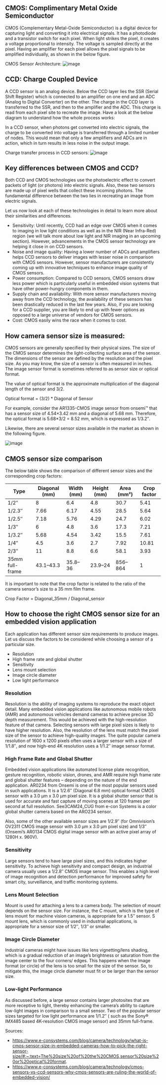 ## CMOS: Complimentary Metal Oxide Semiconductor
CMOS (Complementary Metal-Oxide Semiconductor) is a digital device for capturing light and converting it into electrical signals. It has a photodiode and a transistor switch for each pixel. When light strikes the pixel, it creates a voltage proportional to intensity. The voltage is sampled directly at the pixel. Having an amplifier for each pixel allows the pixel signals to be amplified individually, as shown in the below figure.

CMOS Sensor Architecture:
![image](https://github.com/nmi246/electronics/assets/42329930/c6243466-dd06-4361-821f-6af34fee7122)

## CCD: Charge Coupled Device
A CCD sensor is an analog device. Below the CCD layer lies the SSR (Serial Shift Register) which is connected to an amplifier on one end and an ADC (Analog to Digital Converter) on the other. The charge in the CCD layer is transferred to the SSR, and then to the amplifier and the ADC. This charge is read from each pixel site to recreate the image. Have a look at the below diagram to understand how the whole process works:

In a CCD sensor, when photons get converted into electric signals, the charge to be converted into voltage is transferred through a limited number of nodes. This would mean that only a few amplifiers and ADCs are in action, which in turn results in less noise in the output image.

Charge transfer process in CCD sensors:
![image](https://github.com/nmi246/electronics/assets/42329930/88e6cf03-24d8-4b9c-a768-4c005bc336d4)


## Key differences between CMOS and CCD?
Both CCD and CMOS technologies use the photoelectric effect to convert packets of light (or photons) into electric signals. Also, these two sensors are made up of pixel wells that collect these incoming photons. The fundamental difference between the two lies in recreating an image from electric signals.

Let us now look at each of these technologies in detail to learn more about their similarities and differences.  

- Sensitivity: Until recently, CCD had an edge over CMOS when it comes to imaging in low light conditions as well as in the NIR (Near Infra-Red) region (we will talk more about low light and NIR imaging in an upcoming section). However, advancements in the CMOS sensor technology are helping it close in on CCD sensors.
- Noise and image quality: Having a lower number of ADCs and amplifiers helps CCD sensors to deliver images with lesser noise in comparison with CMOS sensors. However, sensor manufacturers are consistently coming up with innovative techniques to enhance image quality of CMOS sensors.
- Power consumption: Compared to CCD sensors, CMOS sensors draw less power which is particularly useful in embedded vision systems that have other power-hungry components in them.
- Supply chain and availability: With more sensor manufacturers moving away from the CCD technology, the availability of these sensors has been drastically reduced in the last few years. Also, if you are looking for a CCD supplier, you are likely to end up with fewer options as opposed to a large universe of vendors for CMOS sensors.  
- Cost: CMOS easily wins the race when it comes to cost.


## How camera sensor size is measured:
CMOS sensors are generally specified by their physical sizes. The size of the CMOS sensor determines the light-collecting surface area of the sensor. The dimensions of the sensor are defined by the resolution and the pixel size. As you may know, the size of a sensor is often measured in inches. The image sensor format is sometimes referred to as sensor size or optical format.

The value of optical format is the approximate multiplication of the diagonal length of the sensor and 3/2.

Optical format = (3/2) * Diagonal of Sensor

For example, consider the AR1335-CMOS image sensor from onsemi™ that has a sensor size of 4.54×3.42 mm and a diagonal of 5.68 mm. Therefore, the optical format is 5.68*3/2 = 8.52 mm, which is expressed as 1/3.2″.

Likewise, there are several sensor sizes available in the market as shown in the following figure.

![image](https://github.com/nmi246/electronics/assets/42329930/487620d1-c369-4ec9-b577-80b1e22b3d4b)




## CMOS sensor size comparison
The below table shows the comparison of different sensor sizes and the corresponding crop factors:

|Type	| Diagonal (mm)	| Width (mm)	|Height (mm)	| Area (mm²)	| Crop factor |
|---|--|--|--|--|--|
| 1/2″	| 8 |	6.4	|4.8	|30.7	|5.41|
| 1/2.3″	| 7.66	| 6.17	| 4.55	| 28.5	|5.64|
| 1/2.5″	| 7.18	|5.76 |	4.29 |	24.7| 6.02 |
| 1/3″	| 6	| 4.8 |	3.6	| 17.3|	7.21 |
| 1/3.2″	| 5.68 |	4.54	| 3.42	| 15.5	| 7.61|
| 1/4″	| 4.5	| 3.6 |	2.7 |	7.92	| 10.81|
| 2/3″	| 11	 | 8.8 |	6.6|	58.1	| 3.93|
| 35mm full-frame	| 43.1–43.3	| 35.8–36	| 23.9–24	| 856–864| 	1

It is important to note that the crop factor is related to the ratio of the camera sensor’s size to a 35 mm film frame.

Crop Factor = Diagonal_35mm / Diagonal_sensor


## How to choose the right CMOS sensor size for an embedded vision application
Each application has different sensor size requirements to produce images. Let us discuss the factors to be considered while choosing a sensor of a particular size.

- Resolution
- High frame rate and global shutter
- Sensitivity
- Lens mount selection
- Image circle diameter
- Low light performance

### Resolution
Resolution is the ability of imaging systems to reproduce the exact object detail. Many embedded vision applications like autonomous mobile robots (AMR) and autonomous vehicles demand cameras to achieve precise 3D depth measurement. This would be achieved with the high-resolution feature of that camera. Selecting sensors with large pixel sizes is likely to have higher resolution. Also, the resolution of the lens must match the pixel size of the sensor to achieve high-quality images. The quite popular camera resolution of 1600 x 1200 pixels often uses a larger sensor with a size of 1/1.8″, and now high-end 4K resolution uses a 1/1.2″ image sensor format.

### High Frame Rate and Global Shutter
Embedded vision applications like automated license plate recognition, gesture recognition, robotic vision, drones, and AMR require high frame rate and global shutter features – depending on the nature of the end application. AR0234 from Onsemi is one of the most popular sensors used in such applications. It is a 1/2.6″ (Diagonal 6.8 mm) optical format CMOS sensor with a 3.0 μm x 3.0 μm pixel size. It is a global shutter sensor that is used for accurate and fast capture of moving scenes at 120 frames per second at full resolution. See3CAM24_CUG from e-con Systems is a color global shutter camera based on the ARO234 sensor.

Also, some of the other available sensor sizes are 1/2.9″ (for Omnivision’s OV2311 CMOS image sensor with 3.0 μm x 3.0 μm pixel size) and 1/3″ (Onsemi’s AR0134 CMOS digital image sensor with an active pixel array of 1280H x. 960V).

### Sensitivity
Large sensors tend to have large pixel sizes, and this indicates higher sensitivity. To achieve high sensitivity and compact design, an industrial camera usually uses a 1/2.8″ CMOS image sensor. This enables a high level of image recognition and detection performance for improved safety for smart city, surveillance, and traffic monitoring systems.

### Lens Mount Selection
Mount is used for attaching a lens to a camera body. The selection of mount depends on the sensor size. For instance, the C mount, which is the type of lens mount for machine vision cameras, is appropriate for a 1.5″ sensor. S mount lens, which is commonly used in industrial applications, is appropriate for a sensor size of 1/2″, 1/3″ or smaller.

### Image Circle Diameter
Industrial cameras might have issues like lens vignetting/lens shading, which is a gradual reduction of an image’s brightness or saturation from the image center to the four corners/ edges. This happens when the image format (or circle) of the lens is too small for the size of the sensor. So, to mitigate this, the image circle diameter must fit or be larger than the sensor size.

### Low-light Performance
As discussed before, a large sensor contains larger photosites that are more receptive to light, thereby enhancing the camera’s ability to capture low-light images in comparison to a small sensor. Two of the popular sensor sizes targeted for low light performance are 1/1.2″ ( such as the Sony® IMX485 based 4K-resolution CMOS image sensor) and 35mm full-frame.


Sources:
- https://www.e-consystems.com/blog/camera/technology/what-is-cmos-sensor-size-in-embedded-cameras-how-to-pick-the-right-sensor-size/#:~:text=The%20size%20of%20the%20CMOS,sensor%20size%20or%20optical%20format.
- https://www.e-consystems.com/blog/camera/technology/cmos-sensors-vs-ccd-sensors-why-cmos-sensors-are-ruling-the-world-of-embedded-vision/
